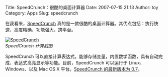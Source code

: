 Title: SpeedCrunch：很酷的桌面计算器
Date: 2007-07-15 21:13
Author: toy
Category: Apps
Slug: speedcrunch

在我看来，[SpeedCrunch](http://www.speedcrunch.org/)
真的是一款很酷的桌面计算器。其优点包括：执行快速，高度精确，功能强大，跨平台。

[![SpeedCrunch](http://i.linuxtoy.org/i/2007/07/speedcrunch_s.jpg)](http://i.linuxtoy.org/i/2007/07/speedcrunch.jpg)  
*SpeedCrunch 计算截图*

SpeedCrunch
可以直接计算表达式，能够存储变量，内置数学函数，具有自动完成、表达式高亮显示等功能。目前，SpeedCrunch
可以运行于 Linux、Windows、以及 Mac OS X 平台。[SpeedCrunch 的最新版本为
0.7](http://www.speedcrunch.org/download.htm)。
